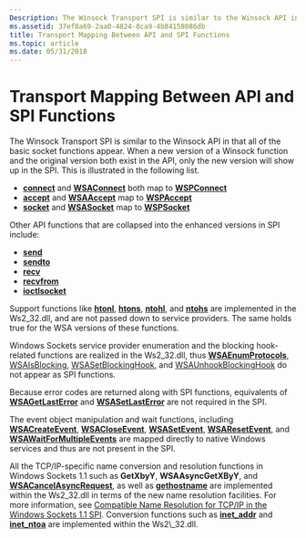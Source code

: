 ```yaml
---
Description: The Winsock Transport SPI is similar to the Winsock API in that all of the basic socket functions appear.
ms.assetid: 37ef8a69-2aa0-4824-8ca9-4b84158086db
title: Transport Mapping Between API and SPI Functions
ms.topic: article
ms.date: 05/31/2018
---
```


# Transport Mapping Between API and SPI Functions

The Winsock Transport SPI is similar to the Winsock API in that all of the basic socket functions appear. When a new version of a Winsock function and the original version both exist in the API, only the new version will show up in the SPI. This is illustrated in the following list.

-   [**connect**](/windows/desktop/api/Winsock2/nf-winsock2-connect) and [**WSAConnect**](/windows/desktop/api/Winsock2/nf-winsock2-wsaconnect) both map to [**WSPConnect**](https://msdn.microsoft.com/library/ms742272(v=VS.85).aspx)
-   [**accept**](/windows/desktop/api/Winsock2/nf-winsock2-accept) and [**WSAAccept**](/windows/desktop/api/Winsock2/nf-winsock2-wsaaccept) map to [**WSPAccept**](/windows/desktop/api/Ws2spi/nc-ws2spi-lpwspaccept)
-   [**socket**](/windows/desktop/api/Winsock2/nf-winsock2-socket) and [**WSASocket**](/windows/desktop/api/Winsock2/nf-winsock2-wsasocketa) map to [**WSPSocket**](/windows/desktop/api/Ws2spi/nc-ws2spi-lpwspsocket)

Other API functions that are collapsed into the enhanced versions in SPI include:

-   [**send**](/windows/desktop/api/Winsock2/nf-winsock2-send)
-   [**sendto**](/windows/desktop/api/winsock/nf-winsock-sendto)
-   [**recv**](/windows/desktop/api/winsock/nf-winsock-recv)
-   [**recvfrom**](/windows/desktop/api/winsock/nf-winsock-recvfrom)
-   [**ioctlsocket**](/windows/desktop/api/winsock/nf-winsock-ioctlsocket)

Support functions like [**htonl**](/windows/desktop/api/winsock/nf-winsock-htonl), [**htons**](/windows/desktop/api/winsock/nf-winsock-htons), [**ntohl**](/windows/desktop/api/winsock/nf-winsock-ntohl), and [**ntohs**](/windows/desktop/api/winsock/nf-winsock-ntohs) are implemented in the Ws2\_32.dll, and are not passed down to service providers. The same holds true for the WSA versions of these functions.

Windows Sockets service provider enumeration and the blocking hook-related functions are realized in the Ws2\_32.dll, thus [**WSAEnumProtocols**](/windows/desktop/api/Winsock2/nf-winsock2-wsaenumprotocolsa), [WSAIsBlocking](/windows/desktop/api/winsock2/nf-winsock2-wsaisblocking), [WSASetBlockingHook](/windows/desktop/api/winsock2/nf-winsock2-wsasetblockinghook), and [WSAUnhookBlockingHook](/windows/desktop/api/winsock2/nf-winsock2-wsaunhookblockinghook) do not appear as SPI functions.

Because error codes are returned along with SPI functions, equivalents of [**WSAGetLastError**](/windows/desktop/api/winsock/nf-winsock-wsagetlasterror) and [**WSASetLastError**](/windows/desktop/api/winsock/nf-winsock-wsasetlasterror) are not required in the SPI.

The event object manipulation and wait functions, including [**WSACreateEvent**](/windows/desktop/api/Winsock2/nf-winsock2-wsacreateevent), [**WSACloseEvent**](/windows/desktop/api/Winsock2/nf-winsock2-wsacloseevent), [**WSASetEvent**](/windows/desktop/api/Winsock2/nf-winsock2-wsasetevent), [**WSAResetEvent**](/windows/desktop/api/Winsock2/nf-winsock2-wsaresetevent), and [**WSAWaitForMultipleEvents**](/windows/desktop/api/Winsock2/nf-winsock2-wsawaitformultipleevents) are mapped directly to native Windows services and thus are not present in the SPI.

All the TCP/IP-specific name conversion and resolution functions in Windows Sockets 1.1 such as **GetXbyY**, **WSAAsyncGetXByY**, and [**WSACancelAsyncRequest**](/windows/desktop/api/winsock/nf-winsock-wsacancelasyncrequest), as well as [**gethostname**](/windows/desktop/api/winsock/nf-winsock-gethostname) are implemented within the Ws2\_32.dll in terms of the new name resolution facilities. For more information, see [Compatible Name Resolution for TCP/IP in the Windows Sockets 1.1 SPI](compatible-name-resolution-for-tcp-ip-in-the-windows-sockets-1-1-spi-2.md). Conversion functions such as [**inet\_addr**](https://msdn.microsoft.com/library/ms738563(v=VS.85).aspx) and [**inet\_ntoa**](https://msdn.microsoft.com/library/ms738564(v=VS.85).aspx) are implemented within the Ws2\_32.dll.

 

 



